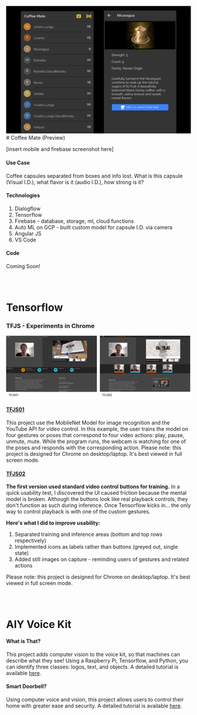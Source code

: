 
<img src = "coffeemate.png" />
# Coffee Mate (Preview)

[insert mobile and firebase screenshot here]

#### Use Case

Coffee capsules separated from boxes and info lost. What is this capsule (Visual I.D.), what flavor is it (audio I.D.), how strong is it?

#### Technologies
1. Dialogflow
2. Tensorflow
3. Firebase - database, storage, ml, cloud functions
4. Auto ML on GCP - built custom model for capsule I.D. via camera
5. Angular JS 
6. VS Code

#### Code
Coming Soon!

<br><br>

# Tensorflow

### TFJS - Experiments in Chrome

<img src = "ScreenShotX2.png" />

#### <a href="https://LizMyers.github.io/tfjs01/" target="_new"> TFJS01 </a>

This project use the MobileNet Model for image recognition and the YouTube API for video control. In this example, the user trains the model on four gestures or poses that correspond to four video actions: play, pause, unmute, mute. While the program runs, the webcam is watching for one of the poses and responds with the corresponding action. Please note: this project is designed for Chrome on desktop/laptop. It's best viewed in full screen mode.


#### <a href="https://LizMyers.github.io/tfjs02/" target="_blank">TFJS02</a>

<b>The first version used standard video control buttons for training.</b> In a quick usability test, I discovered the UI caused friction because the mental model is broken. Although the buttons look like real playback controls, they don't function as such during inference. Once Tensorflow kicks in... the only way to control playback is with one of the custom gestures. 

<b>Here's what I did to improve usability:</b>
1. Separated training and inference areas (bottom and top rows respectively)
2. Implemented icons as labels rather than buttons (greyed out, single state)
3. Added still images on capture - reminding users of gestures and related actions

Please note: this project is designed for Chrome on desktop/laptop. It's best viewed in full screen mode.

<br><br>

# AIY Voice Kit 

#### What is That?
This project adds computer vision to the voice kit, so that machines can describe what they see! Using a Raspberry Pi, Tensorflow, and Python, you can identify three classes: logos, text, and objects. A detailed tutorial is available <a href="https://www.hackster.io/elizmyers/add-vision-to-the-aiy-voice-kit-e9ff3d" target="_blank">here</a>.

#### Smart Doorbell?
Using computer voice and vision, this project allows users to control their home with greater ease and security. A detailed tutorial is available <a href="https://www.hackster.io/elizmyers/aiy-smart-doorbell-02d8ad" target="_blank">here</a>.
